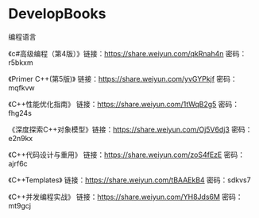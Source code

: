 # DevelopBooks
编程语言

《c#高级编程（第4版）》链接：https://share.weiyun.com/qkRnah4n 密码：r5bkxm

《Primer C++(第5版)》 链接：https://share.weiyun.com/yvGYPkjf 密码：mqfkvw

《C++性能优化指南》   链接：https://share.weiyun.com/1tWqB2g5 密码：fhg24s

《深度探索C++对象模型》链接：https://share.weiyun.com/Oj5V6dj3 密码：e2n9kx

《C++代码设计与重用》  链接：https://share.weiyun.com/zoS4fEzE 密码：ajrf6c

《C++Templates》      链接：https://share.weiyun.com/tBAAEkB4 密码：sdkvs7

《C++并发编程实战》    链接：https://share.weiyun.com/YH8Jds6M 密码：mt9gcj

